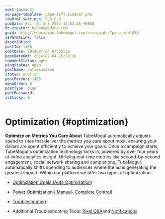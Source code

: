 ```yaml
---
edit-last: 21
wp-page-template: page-left-sidebar.php
rawhtml-settings: 0,0,0,0
pubDate: Fri, 04 Jul 2014 15:52:36 +0000
dc-creator: hchang@adobe.com
guid: http://education.tubemogul.com/userguide/?page_id=1436
isPermaLink: false
description: 
postId: 1436
postDate: 2014-07-04 07:52:36
postDateGmt: 2014-07-04 15:52:36
commentStatus: open
pingStatus: open
postName: optimization
status: publish
postParent: 1406
menuOrder: 0
postType: page
postPassword: 
isSticky: 0
---
```


# Optimization {#optimization}

**Optimize on Metrics You Care About** TubeMogul automatically adjusts spend to sites&nbsp;that deliver the metrics you care about most, ensuring your dollars are spent efficiently to achieve your goals. Once a campaign starts, TubeMogul's optimization technology kicks in, powered by over four years of video analytics insight. Utilizing real-time metrics like second-by-second engagement, social network sharing and completions, TubeMogul automatically shifts spending to audiences where the ad is generating the greatest impact. Within our platform we offer two types of optimization:

* [Optimization Goals (Auto Optimization)](optimization-goals/user-guideoptimizationoptimization-goals.md)
* [Power Optimization ( Manual- Complete Control)](power-optimization/user-guideoptimizationpower-optimization.md)

* [Troubleshooting](troubleshooting/user-guideoptimizationtroubleshooting.md)
* Additional Troubleshooting Tools: [Pixel Q&A](pixel-qa-tool/user-guideoptimizationpixel-qa-tool.md)and [Notifications](notifications/user-guideoptimizationnotifications.md)

